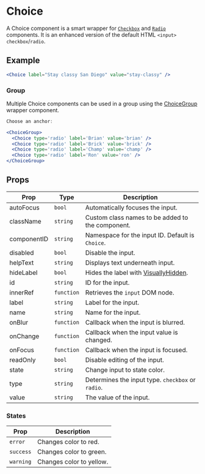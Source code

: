 # Choice

A Choice component is a smart wrapper for [`Checkbox`](../Checkbox) and [`Radio`](../Radio) components. It is an enhanced version of the default HTML `<input>` `checkbox`/`radio`.

## Example

```jsx
<Choice label="Stay classy San Diego" value="stay-classy" />
```

### Group

Multiple Choice components can be used in a group using the [ChoiceGroup](../ChoiceGroup) wrapper component.

```jsx
Choose an anchor:

<ChoiceGroup>
  <Choice type='radio' label='Brian' value='brian' />
  <Choice type='radio' label='Brick' value='brick' />
  <Choice type='radio' label='Champ' value='champ' />
  <Choice type='radio' label='Ron' value='ron' />
</ChoiceGroup>
```

## Props

| Prop        | Type       | Description                                               |
| ----------- | ---------- | --------------------------------------------------------- |
| autoFocus   | `bool`     | Automatically focuses the input.                          |
| className   | `string`   | Custom class names to be added to the component.          |
| componentID | `string`   | Namespace for the input ID. Default is `Choice`.          |
| disabled    | `bool`     | Disable the input.                                        |
| helpText    | `string`   | Displays text underneath input.                           |
| hideLabel   | `bool`     | Hides the label with [VisuallyHidden](../VisuallyHidden). |
| id          | `string`   | ID for the input.                                         |
| innerRef    | `function` | Retrieves the `input` DOM node.                           |
| label       | `string`   | Label for the input.                                      |
| name        | `string`   | Name for the input.                                       |
| onBlur      | `function` | Callback when the input is blurred.                       |
| onChange    | `function` | Callback when the input value is changed.                 |
| onFocus     | `function` | Callback when the input is focused.                       |
| readOnly    | `bool`     | Disable editing of the input.                             |
| state       | `string`   | Change input to state color.                              |
| type        | `string`   | Determines the input type. `checkbox` or `radio`.         |
| value       | `string`   | The value of the input.                                   |

### States

| Prop      | Description              |
| --------- | ------------------------ |
| `error`   | Changes color to red.    |
| `success` | Changes color to green.  |
| `warning` | Changes color to yellow. |

